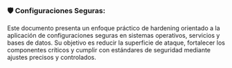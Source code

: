 
### 🛡️ **Configuraciones Seguras:**

 Este documento presenta un enfoque práctico de hardening orientado a la aplicación de configuraciones seguras en sistemas operativos, servicios y bases de datos. Su objetivo es reducir la superficie de ataque, fortalecer los componentes críticos y cumplir con estándares de seguridad mediante ajustes precisos y controlados.
